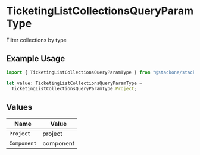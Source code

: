 # TicketingListCollectionsQueryParamType

Filter collections by type

## Example Usage

```typescript
import { TicketingListCollectionsQueryParamType } from "@stackone/stackone-client-ts/sdk/models/operations";

let value: TicketingListCollectionsQueryParamType =
  TicketingListCollectionsQueryParamType.Project;
```

## Values

| Name        | Value       |
| ----------- | ----------- |
| `Project`   | project     |
| `Component` | component   |